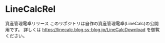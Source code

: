 # LineCalcRel
資産管理電卓リリース
このリポジトリは自作の資産管理電卓(LineCalc)の公開用です。
詳しくは
https://linecalc.blog.ss-blog.jp/LineCalcDownload
を御覧ください。
